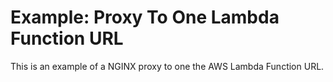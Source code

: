 # Example: Proxy To One Lambda Function URL

This is an example of a NGINX proxy to one the AWS Lambda Function URL.

